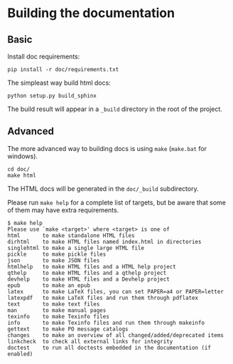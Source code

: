 # Building the documentation

## Basic

Install doc requirements:

    pip install -r doc/requirements.txt

The simpleast way build html docs:

    python setup.py build_sphinx

The build result will appear in a `_build` directory in the root of the project.

## Advanced

The more advanced way to building docs is using `make`
(`make.bat` for windows).

    cd doc/
    make html

The HTML docs will be generated in the `doc/_build` subdirectory.

Please run `make help` for a complete list of targets, but be aware that some
of them may have extra requirements.

    $ make help
    Please use `make <target>' where <target> is one of
    html       to make standalone HTML files
    dirhtml    to make HTML files named index.html in directories
    singlehtml to make a single large HTML file
    pickle     to make pickle files
    json       to make JSON files
    htmlhelp   to make HTML files and a HTML help project
    qthelp     to make HTML files and a qthelp project
    devhelp    to make HTML files and a Devhelp project
    epub       to make an epub
    latex      to make LaTeX files, you can set PAPER=a4 or PAPER=letter
    latexpdf   to make LaTeX files and run them through pdflatex
    text       to make text files
    man        to make manual pages
    texinfo    to make Texinfo files
    info       to make Texinfo files and run them through makeinfo
    gettext    to make PO message catalogs
    changes    to make an overview of all changed/added/deprecated items
    linkcheck  to check all external links for integrity
    doctest    to run all doctests embedded in the documentation (if enabled)
